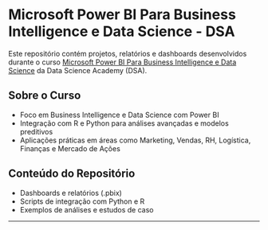 # Microsoft Power BI Para Business Intelligence e Data Science - DSA

Este repositório contém projetos, relatórios e dashboards desenvolvidos durante o curso [Microsoft Power BI Para Business Intelligence e Data Science](https://www.datascienceacademy.com.br/course/microsoft-power-bi-para-business-intelligence-e-data-science) da Data Science Academy (DSA).

## Sobre o Curso

- Foco em Business Intelligence e Data Science com Power BI
- Integração com R e Python para análises avançadas e modelos preditivos
- Aplicações práticas em áreas como Marketing, Vendas, RH, Logística, Finanças e Mercado de Ações

## Conteúdo do Repositório

- Dashboards e relatórios (.pbix)
- Scripts de integração com Python e R
- Exemplos de análises e estudos de caso

---


